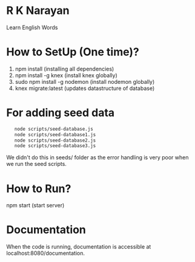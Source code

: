 # R K Narayan
Learn English Words

# How to SetUp (One time)?
1. npm install (installing all dependencies)
2. npm install -g knex (install knex globally)
3. sudo npm install -g nodemon (install nodemon globally)
4. knex migrate:latest (updates datastructure of database)

# For adding seed data
```bash
   node scripts/seed-database.js
   node scripts/seed-database1.js
   node scripts/seed-database2.js
   node scripts/seed-database3.js
```
We didn't do this in seeds/ folder as the error handling is very poor when we
run the seed scripts.

# How to Run?
  npm start (start server)

# Documentation
When the code is running, documentation is accessible at localhost:8080/documentation.
